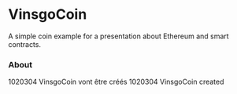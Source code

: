 # VinsgoCoin
A simple coin example for a presentation about Ethereum and smart contracts.

### About
1020304 VinsgoCoin vont être créés 
1020304 VinsgoCoin created
